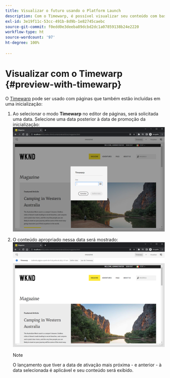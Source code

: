 ```yaml
---
title: Visualizar o futuro usando o Platform Launch
description: Com o Timewarp, é possível visualizar seu conteúdo com base em seus lançamentos.
exl-id: 3e19f11c-53cc-491b-8d9b-1e82745caebc
source-git-commit: f0edd0e3deeba89dcbd2dc1a07859138b24e2220
workflow-type: ht
source-wordcount: '97'
ht-degree: 100%

---
```


# Visualizar com o Timewarp {#preview-with-timewarp}

O [Timewarp](/help/sites-cloud/authoring/features/page-versions.md#timewarp) pode ser usado com páginas que também estão incluídas em uma inicialização:

1. Ao selecionar o modo **Timewarp** no editor de páginas, será solicitada uma data. Selecione uma data posterior à data de promoção da inicialização:
   ![Navegar na inicialização a partir do Editor de páginas](/help/sites-cloud/authoring/assets/launches-timewarp-01.png)

1. O conteúdo apropriado nessa data será mostrado:
   ![Navegar no lançamento a partir do editor de páginas](/help/sites-cloud/authoring/assets/launches-timewarp-02.png)

   >[!NOTE]
   >
   >O lançamento que tiver a data de ativação mais próxima - e anterior - à data selecionada é aplicável e seu conteúdo será exibido.
